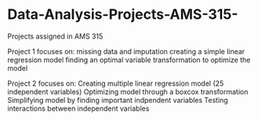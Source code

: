 # Data-Analysis-Projects-AMS-315-
Projects assigned in AMS 315

Project 1 focuses on:
missing data and imputation
creating a simple linear regression model 
finding an optimal variable transformation to optimize the model

Project 2 focuses on:
Creating multiple linear regression model (25 independent variables)
Optimizing model through a boxcox transformation
Simplifying model by finding important indpendent variables 
Testing interactions between independent variables
